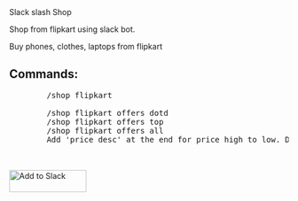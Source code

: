 <html>
    <h>Slack slash Shop</h>
    <p>Shop from flipkart using slack bot.</p>
    <p>Buy phones, clothes, laptops from flipkart</p>
    <h2>Commands: </h2>
    <pre>
        /shop flipkart <Search for phone, laptop,etc>
        /shop flipkart offers dotd
        /shop flipkart offers top
        /shop flipkart offers all
        Add 'price desc' at the end for price high to low. Default is price asc
    </pre>
    <br/>
    <a href="https://slack.com/oauth/authorize?scope=commands&client_id=18658655653.19291765632"><img alt="Add to Slack" height="40" width="139" src="https://platform.slack-edge.com/img/add_to_slack.png" srcset="https://platform.slack-edge.com/img/add_to_slack.png 1x, https://platform.slack-edge.com/img/add_to_slack@2x.png 2x"></a>
</html>
